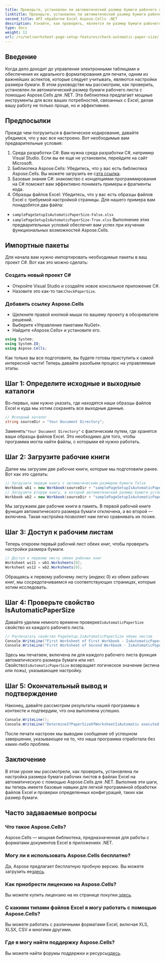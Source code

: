 ```yaml
---
title: Проверьте, установлен ли автоматический размер бумаги рабочего листа.
linktitle: Проверьте, установлен ли автоматический размер бумаги рабочего листа.
second_title: API обработки Excel Aspose.Cells .NET
description: Узнайте, как проверить, является ли размер бумаги рабочего листа автоматическим, с помощью Aspose.Cells для .NET в нашем подробном пошаговом руководстве.
type: docs
weight: 11
url: /ru/net/worksheet-page-setup-features/check-automatic-paper-size/
---
```

## Введение
Когда дело доходит до управления электронными таблицами и обеспечения их идеального форматирования для печати, одним из важнейших аспектов, которые следует учитывать, являются настройки размера бумаги. В этом руководстве мы рассмотрим, как проверить, установлен ли автоматический размер бумаги рабочего листа с помощью Aspose.Cells для .NET. Эта библиотека предлагает мощные инструменты для всех ваших потребностей, связанных с Excel, делая вашу работу не только проще, но и эффективнее.
## Предпосылки
Прежде чем погрузиться в фактическое кодирование, давайте убедимся, что у вас все настроено. Вот необходимые вам предварительные условия:
1. Среда разработки C#: Вам нужна среда разработки C#, например Visual Studio. Если вы ее еще не установили, перейдите на сайт Microsoft.
2.  Библиотека Aspose.Cells: Убедитесь, что у вас есть библиотека Aspose.Cells. Вы можете загрузить ее с[эта ссылка](https://releases.aspose.com/cells/net/).
3. Базовые знания C#: знакомство с концепциями программирования на C# поможет вам эффективно понимать примеры и фрагменты кода.
4. Образцы файлов Excel: Убедитесь, что у вас есть образцы файлов Excel с требуемой настройкой страницы. Для нашего примера вам понадобятся два файла:
- `samplePageSetupIsAutomaticPaperSize-False.xlsx`
- `samplePageSetupIsAutomaticPaperSize-True.xlsx`
Выполнение этих предварительных условий обеспечит вам успех при изучении функциональных возможностей Aspose.Cells.
## Импортные пакеты
Для начала вам нужно импортировать необходимые пакеты в ваш проект C#. Вот как это можно сделать:
### Создать новый проект C#
- Откройте Visual Studio и создайте новое консольное приложение C#.
-  Назовите это как-то так:`CheckPaperSize`.
### Добавить ссылку Aspose.Cells
- Щелкните правой кнопкой мыши по вашему проекту в обозревателе решений.
- Выберите «Управление пакетами NuGet».
- Найдите «Aspose.Cells» и установите его.
```csharp
using System;
using System.IO;
using Aspose.Cells;
```
Как только вы все подготовите, вы будете готовы приступить к самой интересной части!
Теперь давайте разобьем процесс на управляемые этапы.
## Шаг 1: Определите исходные и выходные каталоги
Во-первых, нам нужно указать, где находятся наши образцы файлов Excel и куда мы хотим сохранять все выходные данные. 
```csharp
// Исходный каталог
string sourceDir = "Your Document Directory";
```
 Заменять`"Your Document Directory"` с фактическим путем, где хранятся ваши образцы файлов Excel. Это необходимо для того, чтобы программа могла найти файлы, с которыми ей нужно работать.
## Шаг 2: Загрузите рабочие книги
Далее мы загрузим две рабочие книги, которые мы подготовили ранее. Вот как это сделать:
```csharp
// Загрузите первую книгу с автоматическим размером бумаги false
Workbook wb1 = new Workbook(sourceDir + "samplePageSetupIsAutomaticPaperSize-False.xlsx");
// Загрузите вторую книгу, в которой автоматический размер бумаги установлен верно
Workbook wb2 = new Workbook(sourceDir + "samplePageSetupIsAutomaticPaperSize-True.xlsx");
```
Мы загружаем две рабочие книги в память. В первой рабочей книге функция автоматического размера бумаги отключена, а во второй — включена. Такая настройка позволяет нам легко сравнивать их позже.
## Шаг 3: Доступ к рабочим листам
Теперь откроем первый рабочий лист обеих книг, чтобы проверить настройки размера бумаги.
```csharp
// Доступ к первому листу обеих рабочих книг
Worksheet ws11 = wb1.Worksheets[0];
Worksheet ws12 = wb2.Worksheets[0];
```
Обращаясь к первому рабочему листу (индекс 0) из обеих рабочих книг, мы сосредотачиваемся на соответствующих страницах, которые хотим исследовать. 
## Шаг 4: Проверьте свойство IsAutomaticPaperSize
 Давайте уделим немного времени проверке`IsAutomaticPaperSize` свойство из каждого рабочего листа.
```csharp
// Распечатать свойство PageSetup.IsAutomaticPaperSize обоих листов
Console.WriteLine("First Worksheet of First Workbook - IsAutomaticPaperSize: " + ws11.PageSetup.IsAutomaticPaperSize);
Console.WriteLine("First Worksheet of Second Workbook - IsAutomaticPaperSize: " + ws12.PageSetup.IsAutomaticPaperSize);
```
 Здесь мы печатаем, включена ли для каждого рабочего листа функция автоматического размера бумаги или нет. Свойство`IsAutomaticPaperSize` возвращает логическое значение (истина или ложь), указывающее настройку.
## Шаг 5: Окончательный вывод и подтверждение
Наконец, давайте рассмотрим результаты нашей программы в контексте и подтвердим, что она выполнена успешно.
```csharp
Console.WriteLine();
Console.WriteLine("DetermineIfPaperSizeOfWorksheetIsAutomatic executed successfully.\r\n");
```
После печати настроек мы выводим сообщение об успешном завершении, указывающее на то, что наша программа отработала без каких-либо проблем.
## Заключение
В этом уроке мы рассмотрели, как проверить, установлена ли настройка размера бумаги рабочих листов в файлах Excel на автоматическую с помощью Aspose.Cells для .NET. Выполнив эти шаги, вы теперь имеете базовые навыки для легкой программной обработки файлов Excel и проверки определенных конфигураций, таких как размер бумаги. 
## Часто задаваемые вопросы
### Что такое Aspose.Cells?
Aspose.Cells — мощная библиотека, предназначенная для работы с форматами документов Excel в приложениях .NET.
### Могу ли я использовать Aspose.Cells бесплатно?
 Да, Aspose предлагает бесплатную пробную версию. Вы можете загрузить ее[здесь](https://releases.aspose.com/).
### Как приобрести лицензию на Aspose.Cells?
 Вы можете купить лицензию на их странице покупки.[здесь](https://purchase.aspose.com/buy).
### С какими типами файлов Excel я могу работать с помощью Aspose.Cells?
Вы можете работать с различными форматами Excel, включая XLS, XLSX, CSV и многими другими.
### Где я могу найти поддержку Aspose.Cells?
 Вы можете найти форумы поддержки и ресурсы[здесь](https://forum.aspose.com/c/cells/9).